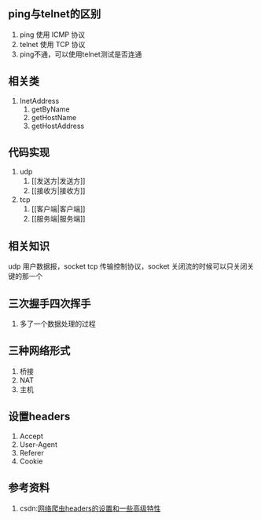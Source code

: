 ## ping与telnet的区别
1. ping 使用 ICMP 协议
2. telnet 使用 TCP 协议
3. ping不通，可以使用telnet测试是否连通

## 相关类
1. InetAddress
   1. getByName
   2. getHostName
   3. getHostAddress

## 代码实现 
1. udp
   1. [[发送方|发送方]]
   2. [[接收方|接收方]]
2. tcp
   1. [[客户端|客户端]]
   2. [[服务端|服务端]]

## 相关知识
udp 用户数据报，socket 
tcp 传输控制协议，socket
关闭流的时候可以只关闭关键的那一个

## 三次握手四次挥手
1. 多了一个数据处理的过程

## 三种网络形式
1. 桥接
2. NAT
3. 主机

## 设置headers
1. Accept
2. User-Agent
3. Referer
4. Cookie

## 参考资料
1. csdn:[网络爬虫headers的设置和一些高级特性](https://blog.csdn.net/scott198510/article/details/74358339)